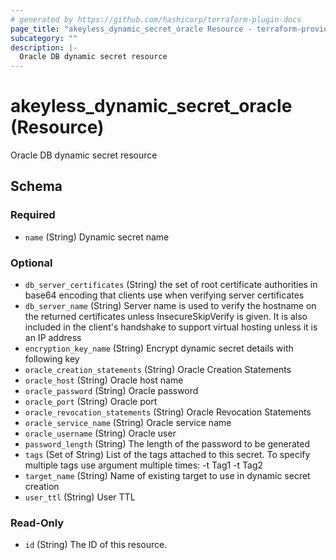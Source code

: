 ```yaml
---
# generated by https://github.com/hashicorp/terraform-plugin-docs
page_title: "akeyless_dynamic_secret_oracle Resource - terraform-provider-akeyless"
subcategory: ""
description: |-
  Oracle DB dynamic secret resource
---
```


# akeyless_dynamic_secret_oracle (Resource)

Oracle DB dynamic secret resource



<!-- schema generated by tfplugindocs -->
## Schema

### Required

- `name` (String) Dynamic secret name

### Optional

- `db_server_certificates` (String) the set of root certificate authorities in base64 encoding that clients use when verifying server certificates
- `db_server_name` (String) Server name is used to verify the hostname on the returned certificates unless InsecureSkipVerify is given. It is also included in the client's handshake to support virtual hosting unless it is an IP address
- `encryption_key_name` (String) Encrypt dynamic secret details with following key
- `oracle_creation_statements` (String) Oracle Creation Statements
- `oracle_host` (String) Oracle host name
- `oracle_password` (String) Oracle password
- `oracle_port` (String) Oracle port
- `oracle_revocation_statements` (String) Oracle Revocation Statements
- `oracle_service_name` (String) Oracle service name
- `oracle_username` (String) Oracle user
- `password_length` (String) The length of the password to be generated
- `tags` (Set of String) List of the tags attached to this secret. To specify multiple tags use argument multiple times: -t Tag1 -t Tag2
- `target_name` (String) Name of existing target to use in dynamic secret creation
- `user_ttl` (String) User TTL

### Read-Only

- `id` (String) The ID of this resource.


